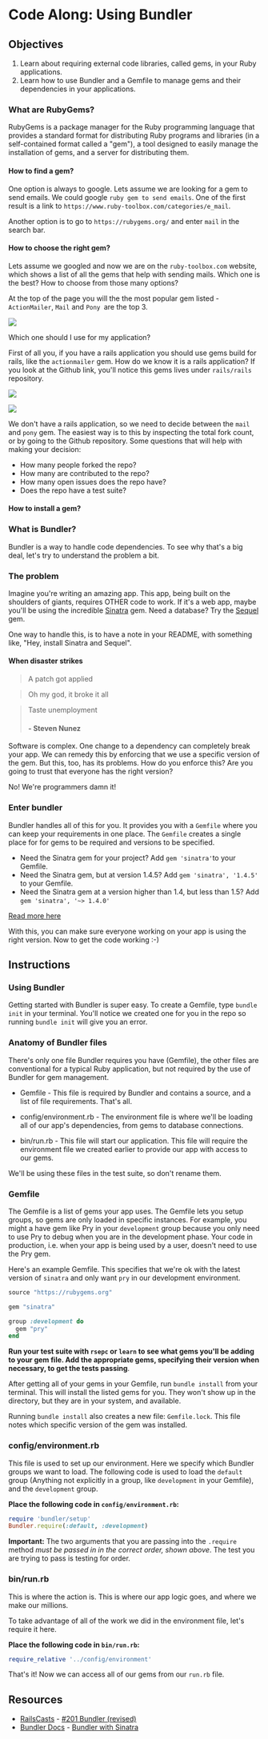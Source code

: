 # Code Along: Using Bundler

## Objectives

1. Learn about requiring external code libraries, called gems, in your Ruby applications. 
2. Learn how to use Bundler and a Gemfile to manage gems and their dependencies in your applications. 



### What are RubyGems?

RubyGems is a package manager for the Ruby programming language that provides a standard format for distributing Ruby programs and libraries (in a self-contained format called a "gem"), a tool designed to easily manage the installation of gems, and a server for distributing them.

#### How to find a gem?

One option is always to google. Lets assume we are looking for a gem to send emails. We could google `ruby gem to send emails`. One of the first result is a link to `https://www.ruby-toolbox.com/categories/e_mail`.

Another option is to go to `https://rubygems.org/` and enter `mail` in the search bar.

#### How to choose the right gem?

Lets assume we googled and now we are on the `ruby-toolbox.com` website, which shows a list of all the gems that help with sending mails. Which one is the best? How to choose from those many options?

At the top of the page you will the the most popular gem listed - `ActionMailer`, `Mail` and `Pony `are the top 3.

![](http://readme-pics.s3.amazonaws.com/the-ruby-toolbox-most-popular.png)

Which one should I use for my application? 

First of all you, if you have a rails application you should use gems build for rails, like the `actionmailer` gem. How do we know it is a rails application? If you look at the Github link, you'll notice this gems lives under `rails/rails` repository.

![](http://readme-pics.s3.amazonaws.com/actionmailer.png)

![](http://readme-pics.s3.amazonaws.com/mail.png)

We don't have a rails application, so we need to decide between the `mail` and `pony` gem. The easiest way is to this by inspecting the total fork count, or by going to the Github repository. Some questions that will help with making your decision: 

* How many people forked the repo? 
* How many are contributed to the repo?
* How many open issues does the repo have? 
* Does the repo have a test suite?

#### How to install a gem?



### What is Bundler?

Bundler is a way to handle code dependencies. To see why that's a big deal, let's try to understand the problem a bit.

### The problem
Imagine you're writing an amazing app. This app, being built on the shoulders of giants, requires OTHER code to work. If it's a web app, maybe you'll be using the incredible [Sinatra](http://www.sinatrarb.com/) gem. Need a database? Try the [Sequel](https://github.com/jeremyevans/sequel) gem.

One way to handle this, is to have a note in your README, with something like, "Hey, install Sinatra and Sequel".

#### When disaster strikes

>A patch got applied

>Oh my god, it broke it all

>Taste unemployment
> #### - Steven Nunez

Software is complex. One change to a dependency can completely break your app. We can remedy this by enforcing that we use a specific version of the gem. But this, too, has its problems. How do you enforce this? Are you going to trust that everyone has the right version?

No! We're programmers damn it!

### Enter bundler

Bundler handles all of this for you. It provides you with a `Gemfile` where you can keep your requirements in one place. The `Gemfile` creates a single place for for gems to be required and versions to be specified.

- Need the Sinatra gem for your project? Add `gem 'sinatra'`to  your Gemfile.
- Need the Sinatra gem, but at version 1.4.5? Add `gem 'sinatra', '1.4.5'` to your Gemfile.
- Need the Sinatra gem at a version higher than 1.4, but less than 1.5? Add `gem 'sinatra', '~> 1.4.0'`

[Read more here](http://bundler.io/gemfile.html)

With this, you can make sure everyone working on your app is using the right version. Now to get the code working :-)

## Instructions

### Using Bundler

Getting started with Bundler is super easy. To create a Gemfile, type `bundle init` in your terminal. You'll notice we created one for you in the repo so running `bundle init` will give you an error.

###  Anatomy of Bundler files
There's only one file Bundler requires you have (Gemfile), the other files are conventional for a typical Ruby application, but not required by the use of Bundler for gem management. 

- Gemfile - This file is required by Bundler and contains a source, and a list of file requirements. That's all.
- config/environment.rb - The environment file is where we'll be loading all of our app's dependencies, from gems to database connections.

- bin/run.rb - This file will start our application. This file will require the environment file we created earlier to provide our app with access to our gems.

We'll be using these files in the test suite, so don't rename them.

### Gemfile

The Gemfile is a list of gems your app uses. The Gemfile lets you setup groups, so gems are only loaded in specific instances. For example, you might a have gem like Pry in your `development` group because you only need to use Pry to debug when you are in the development phase. Your code in production, i.e. when your app is being used by a user, doesn't need to use the Pry gem. 

Here's an example Gemfile. This specifies that we're ok with the latest version of `sinatra` and only want `pry` in our development environment.

``` ruby
source "https://rubygems.org"

gem "sinatra"

group :development do
  gem "pry"
end
```

**Run your test suite with `rsepc` or `learn` to see what gems you'll be adding to your gem file. Add the appropriate gems, specifying their version when necessary, to get the tests passing**.  

After getting all of your gems in your Gemfile, run `bundle install` from your terminal. This will install the listed gems for you. They won't show up in the directory, but they are in your system, and available.

Running `bundle install` also creates a new file: `Gemfile.lock`. This file notes which specific version of the gem was installed.


### config/environment.rb

This file is used to set up our environment. Here we specify which Bundler groups we want to load. The following code is used to load the `default` group (Anything not explicitly in a group, like `development` in your Gemfile), and the `development` group.

**Place the following code in `config/environment.rb`:** 

``` ruby
require 'bundler/setup'
Bundler.require(:default, :development)
```

**Important:** The two arguments that you are passing into the `.require` method *must be passed in in the correct order, shown above*. The test you are trying to pass is testing for order. 

### bin/run.rb

This is where the action is. This is where our app logic goes, and where we make our millions.

To take advantage of all of the work we did in the environment file, let's require it here.

**Place the following code in `bin/run.rb`:**

``` ruby
require_relative '../config/environment'
```

That's it! Now we can access all of our gems from our `run.rb` file.

## Resources
* [RailsCasts](http://railscasts.com/) - [#201 Bundler (revised)](http://railscasts.com/episodes/201-bundler-revised)
* [Bundler Docs](http://bundler.io/) - [Bundler with Sinatra](http://bundler.io/sinatra.html)
